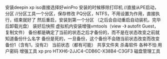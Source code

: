 安装deepin xp iso直接选择好winPro
安装的时候移除打印机
//直接从PE启动，分区
//分区工具一个分区，保存修改
PQ分区，NTFS，不用设置为作用，直接执行，结束就好了
然后重启，安装到第一个分区
（之后会自动重启自动装机，完毕后卸载光盘）
装好后快照
虚拟机内安装增强vmtools（view -》 autofit Guest，复制文件）
备份都是确定了当前的状态之后才备份的，而不是在状态改变之前就知道备份什么名字
备份是死的，一旦备份，这个备份不会随当前状态改变而改变
备份1（含有1，没有2）
	当前状态（都有可能）
共享文件夹
杀毒软件
各种不怕
用户密码
增强工具
xp pro
HTXH6-2JJC4-CDB6C-X38B4-C3GF3
磁盘管理工具
